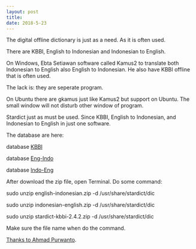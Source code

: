 ```yaml
---
layout: post
title: 
date: 2018-5-23
---
```


The digital offline dictionary is just as a need. As it is often used.

There are KBBI, English to Indonesian and Indonesian to English.

On Windows, Ebta Setiawan software called Kamus2 to translate both Indonesian to English also English to Indonesian. He also have
KBBI offline that is often used.

The lack is: they are seperate program.

On Ubuntu there are gkamus just like Kamus2 but support on Ubuntu.
The small window will not disturb other window of program.

Stardict just as must be used. Since KBBI, English to Indonesian,
and Indonesian to English in just one software.

The database are here:

database [KBBI](https://docs.google.com/uc?authuser=0&id=0B4ZEmIa_v-fgcmlJcjNGbGl2R1U&export=download)

database [Eng-Indo](https://docs.google.com/uc?authuser=0&id=0B4ZEmIa_v-fgVzUwWjJBR2dVc2c&export=download)

database [Indo-Eng](https://docs.google.com/uc?authuser=0&id=0B4ZEmIa_v-fgWUdjOGV2S190dTQ&export=download)

After download the zip file, open Terminal. Do some command:

sudo unzip english-indonesian.zip -d /usr/share/stardict/dic

sudo unzip indonesian-english.zip -d /usr/share/stardict/dic

sudo unzip stardict-kbbi-2.4.2.zip -d /usr/share/stardict/dic

Make sure the file name when do the command.

[Thanks to Ahmad Purwanto](http://ahmadpurwanto.blogspot.co.id/2014/04/aplikasi-kamus-stardict-di-ubuntu.html).
